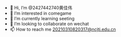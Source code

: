 - 👋 Hi, I’m @2427442740黄佳伟
- 👀 I’m interested in comegame
- 🌱 I’m currently learning  seeting
- 💞️ I’m looking to collaborate on wechat
- 📫 How to reach me 
20210310820317@ncjti.edu.cn
<!---
2427442740/2427442740 is a ✨ special ✨ repository because its `README.md` (this file) appears on your GitHub profile.
You can click the Preview link to take a look at your changes.
--->
